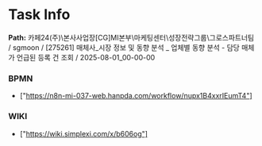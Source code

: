 # Task Info

**Path:** 카페24(주)\본사사업장\[CG]MI본부\마케팅센터\성장전략그룹\그로스파트너팀 / sgmoon / [275261] 매체사_시장 정보 및 동향 분석 _ 업체별 동향 분석 - 담당 매체가 언급된 등록 건 조회 / 2025-08-01_00-00-00

### BPMN
- ["https://n8n-mi-037-web.hanpda.com/workflow/nupx1B4xxrIEumT4"]

### WIKI
- ["https://wiki.simplexi.com/x/b606og"]

